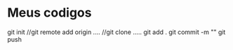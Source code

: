 # Meus codigos
git init
//git remote add origin ....
//git clone .....
git add .
git commit -m ""
git push

